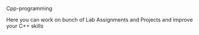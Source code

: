 Cpp-programming

Here you can work on bunch of Lab Assignments and Projects and improve your C++ skills
